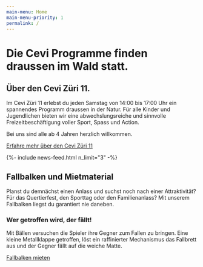 ```yaml
---
main-menu: Home 
main-menu-priority: 1 
permalink: /
---
```


# Die Cevi Programme finden draussen im Wald statt.

## Über den Cevi Züri 11.

Im Cevi Züri 11 erlebst du jeden Samstag von 14:00 bis 17:00 Uhr ein spannendes Programm draussen in der Natur. Für alle
Kinder und Jugendlichen bieten wir eine abwechslungsreiche und sinnvolle Freizeitbeschäftigung voller Sport, Spass und
Action.

Bei uns sind alle ab 4 Jahren herzlich willkommen.

[Erfahre mehr über den Cevi Züri 11](/ueber-uns)


<section class="news-feed-inline-container"> {%- include news-feed.html n_limit="3" -%} </section>

## Fallbalken und Mietmaterial
Planst du demnächst einen Anlass und suchst noch nach einer Attraktivität? Für das Quertierfest, den Sporttag oder den Familienanlass? Mit unserem Fallbalken liegst du garantiert nie daneben.

### Wer getroffen wird, der fällt!
Mit Bällen versuchen die Spieler ihre Gegner zum Fallen zu bringen. Eine kleine Metallklappe getroffen, löst ein raffinierter Mechanismus das Fallbrett aus und der Gegner fällt auf die weiche Matte.

[Fallbalken mieten](/material)

